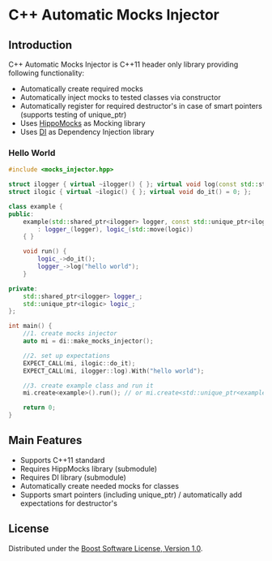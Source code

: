 # C++ Automatic Mocks Injector

## Introduction
C++ Automatic Mocks Injector is C++11 header only library providing following functionality:
* Automatically create required mocks
* Automatically inject mocks to tested classes via constructor
* Automatically register for required destructor's in case of smart pointers (supports testing of unique_ptr)
* Uses [HippoMocks](https://github.com/dascandy/hippomocks) as Mocking library
* Uses [DI](https://github.com/krzysztof-jusiak/di) as Dependency Injection library

### Hello World
```cpp
#include <mocks_injector.hpp>

struct ilogger { virtual ~ilogger() { }; virtual void log(const std::string&) = 0; };
struct ilogic { virtual ~ilogic() { }; virtual void do_it() = 0; };

class example {
public:
    example(std::shared_ptr<ilogger> logger, const std::unique_ptr<ilogic>& logic)
        : logger_(logger), logic_(std::move(logic))
    { }

    void run() {
        logic_->do_it();
        logger_->log("hello world");
    }

private:
    std::shared_ptr<ilogger> logger_;
    std::unique_ptr<ilogic> logic_;
};

int main() {
    //1. create mocks injector
    auto mi = di::make_mocks_injector();

    //2. set up expectations
    EXPECT_CALL(mi, ilogic::do_it);
    EXPECT_CALL(mi, ilogger::log).With("hello world");

    //3. create example class and run it
    mi.create<example>().run(); // or mi.create<std::unique_ptr<example>>()->run();

    return 0;
}
```

## Main Features
* Supports C++11 standard
* Requires HippMocks library (submodule)
* Requires DI library (submodule)
* Automatically create needed mocks for classes
* Supports smart pointers (including unique_ptr) / automatically add expectations for destructor's

## License
Distributed under the [Boost Software License, Version 1.0](http://www.boost.org/LICENSE_1_0.txt).

